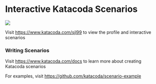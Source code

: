 # Interactive Katacoda Scenarios

[![](http://shields.katacoda.com/katacoda/sjl99/count.svg)](https://www.katacoda.com/sjl99 "Get your profile on Katacoda.com")

Visit https://www.katacoda.com/sjl99 to view the profile and interactive scenarios

### Writing Scenarios
Visit https://www.katacoda.com/docs to learn more about creating Katacoda scenarios

For examples, visit https://github.com/katacoda/scenario-example
